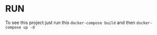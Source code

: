 # RUN 
  To see this project just run this `docker-compose build` and then `docker-compose up -d`  
